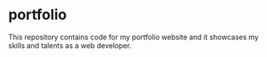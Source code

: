 # portfolio
This repository contains code for my portfolio website and it showcases my skills and talents as a web developer.
